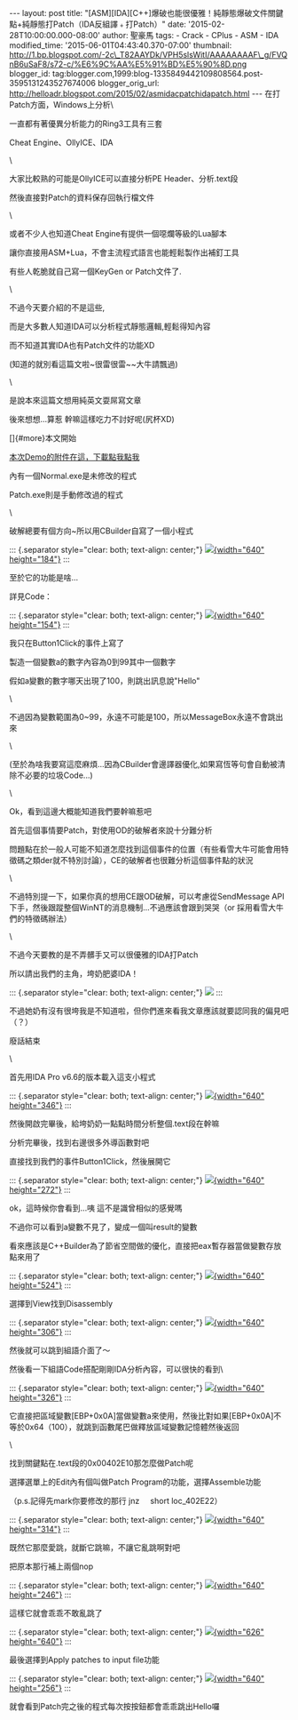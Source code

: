 \-\-- layout: post title:
\"\[ASM\]\[IDA\]\[C++\]爆破也能很優雅！純靜態爆破文件關鍵點+純靜態打Patch（IDA反組譯﹢打Patch）\"
date: \'2015-02-28T10:00:00.000-08:00\' author: 聖豪馬 tags: - Crack -
CPlus - ASM - IDA modified\_time: \'2015-06-01T04:43:40.370-07:00\'
thumbnail:
http://1.bp.blogspot.com/-2c\_T82AAYDk/VPH5slsWitI/AAAAAAAAF\_g/FVQnB6uSaF8/s72-c/%E6%9C%AA%E5%91%BD%E5%90%8D.png
blogger\_id:
tag:blogger.com,1999:blog-1335849442109808564.post-3595131243527674006
blogger\_orig\_url:
http://helloadr.blogspot.com/2015/02/asmidacpatchidapatch.html \-\--
在打Patch方面，Windows上分析\

<div>

一直都有著優異分析能力的Ring3工具有三套

</div>

<div>

Cheat Engine、OllyICE、IDA

</div>

<div>

\

</div>

<div>

大家比較熟的可能是OllyICE可以直接分析PE Header、分析.text段

</div>

<div>

然後直接對Patch的資料保存回執行檔文件

</div>

<div>

\

</div>

<div>

或者不少人也知道Cheat Engine有提供一個噁爛等級的Lua腳本

</div>

<div>

讓你直接用ASM+Lua，不會主流程式語言也能輕鬆製作出補釘工具

</div>

<div>

有些人乾脆就自己寫一個KeyGen or Patch文件了.

</div>

<div>

\

</div>

<div>

不過今天要介紹的不是這些,

</div>

<div>

而是大多數人知道IDA可以分析程式靜態邏輯,輕鬆得知內容

</div>

<div>

而不知道其實IDA也有Patch文件的功能XD

</div>

<div>

(知道的就別看這篇文啦\~很雷很雷\~\~大牛請飄過)

</div>

<div>

\

</div>

<div>

是說本來這篇文想用純英文耍屌寫文章

</div>

<div>

後來想想\...算惹 幹嘛這樣吃力不討好呢(尻杯XD)

</div>

<div>

[]{#more}本文開始

</div>

<div>

[本次Demo的附件在這，下載點我點我](http://www.mediafire.com/download/orxyb1wk70fatkw/Demo.rar)

</div>

<div>

內有一個Normal.exe是未修改的程式

</div>

<div>

Patch.exe則是手動修改過的程式

</div>

<div>

\

</div>

<div>

破解總要有個方向\~所以用CBuilder自寫了一個小程式

</div>

::: {.separator style="clear: both; text-align: center;"}
[![](http://1.bp.blogspot.com/-2c_T82AAYDk/VPH5slsWitI/AAAAAAAAF_g/FVQnB6uSaF8/s1600/%E6%9C%AA%E5%91%BD%E5%90%8D.png){width="640"
height="184"}](http://1.bp.blogspot.com/-2c_T82AAYDk/VPH5slsWitI/AAAAAAAAF_g/FVQnB6uSaF8/s1600/%E6%9C%AA%E5%91%BD%E5%90%8D.png)
:::

<div>

至於它的功能是啥\...

</div>

<div>

詳見Code：

</div>

::: {.separator style="clear: both; text-align: center;"}
[![](http://2.bp.blogspot.com/-POXjuuxN2os/VPH6OU0iZkI/AAAAAAAAF_o/RX5z-pqN7GQ/s1600/%E6%9C%AA%E5%91%BD%E5%90%8D.png){width="640"
height="154"}](http://2.bp.blogspot.com/-POXjuuxN2os/VPH6OU0iZkI/AAAAAAAAF_o/RX5z-pqN7GQ/s1600/%E6%9C%AA%E5%91%BD%E5%90%8D.png)
:::

<div>

我只在Button1Click的事件上寫了

</div>

<div>

製造一個變數a的數字內容為0到99其中一個數字

</div>

<div>

假如a變數的數字哪天出現了100，則跳出訊息說\"Hello\"

</div>

<div>

\

</div>

<div>

不過因為變數範圍為0\~99，永遠不可能是100，所以MessageBox永遠不會跳出來 

</div>

<div>

\

</div>

<div>

(至於為啥我要寫這麼麻煩\...因為CBuilder會邊譯器優化,如果寫恆等句會自動被清除不必要的垃圾Code\...)

</div>

<div>

\

</div>

<div>

Ok，看到這邊大概能知道我們要幹嘛惹吧

</div>

<div>

首先這個事情要Patch，對使用OD的破解者來說十分難分析

</div>

<div>

問題點在於一般人可能不知道怎麼找到這個事件的位置（有些看雪大牛可能會用特徵碼之類der就不特別討論），CE的破解者也很難分析這個事件點的狀況

</div>

<div>

\

</div>

<div>

不過特別提一下，如果你真的想用CE跟OD破解，可以考慮從SendMessage
API下手，然後跟蹤整個WinNT的消息機制\...不過應該會跟到哭哭（or
採用看雪大牛們的特徵碼辦法）

</div>

<div>

\

</div>

<div>

不過今天要教的是不弄髒手又可以很優雅的IDA打Patch

</div>

<div>

所以請出我們的主角，垮奶肥婆IDA！

</div>

::: {.separator style="clear: both; text-align: center;"}
[![](http://fiks-ru.net/Image/Advanced/IDA_Pro_Adansed.png)](http://fiks-ru.net/Image/Advanced/IDA_Pro_Adansed.png)
:::

<div>

不過她奶有沒有很垮我是不知道啦，但你們進來看我文章應該就要認同我的偏見吧（？）

</div>

<div>

廢話結束

</div>

<div>

\

</div>

<div>

首先用IDA Pro v6.6的版本載入這支小程式

</div>

::: {.separator style="clear: both; text-align: center;"}
[![](http://3.bp.blogspot.com/-oBRweAGaaUw/VPH8nZ3d5gI/AAAAAAAAF_0/QRWKNDwj9Vw/s1600/%E6%9C%AA%E5%91%BD%E5%90%8D.png){width="640"
height="346"}](http://3.bp.blogspot.com/-oBRweAGaaUw/VPH8nZ3d5gI/AAAAAAAAF_0/QRWKNDwj9Vw/s1600/%E6%9C%AA%E5%91%BD%E5%90%8D.png)
:::

<div>

然後開啟完畢後，給垮奶奶一點點時間分析整個.text段在幹嘛

</div>

<div>

分析完畢後，找到右邊很多外導函數對吧

</div>

<div>

直接找到我們的事件Button1Click，然後展開它

</div>

::: {.separator style="clear: both; text-align: center;"}
[![](http://3.bp.blogspot.com/-3p-WImuMKtc/VPH9162zexI/AAAAAAAAGAA/DKmpcbG87m8/s1600/%E6%9C%AA%E5%91%BD%E5%90%8D.png){width="640"
height="272"}](http://3.bp.blogspot.com/-3p-WImuMKtc/VPH9162zexI/AAAAAAAAGAA/DKmpcbG87m8/s1600/%E6%9C%AA%E5%91%BD%E5%90%8D.png)
:::

<div>

ok，這時候你會看到\...咦 這不是識曾相似的感覺嗎

</div>

<div>

不過你可以看到a變數不見了，變成一個叫result的變數

</div>

<div>

看來應該是C++Builder為了節省空間做的優化，直接把eax暫存器當做變數存放點來用了

</div>

::: {.separator style="clear: both; text-align: center;"}
[![](http://1.bp.blogspot.com/-RzzIwGpZ_kQ/VPH-0OEVrlI/AAAAAAAAGAI/8uxGqPI8laE/s1600/%E6%9C%AA%E5%91%BD%E5%90%8D.png){width="640"
height="524"}](http://1.bp.blogspot.com/-RzzIwGpZ_kQ/VPH-0OEVrlI/AAAAAAAAGAI/8uxGqPI8laE/s1600/%E6%9C%AA%E5%91%BD%E5%90%8D.png)
:::

<div>

選擇到View找到Disassembly

</div>

::: {.separator style="clear: both; text-align: center;"}
[![](http://1.bp.blogspot.com/-ISr3XMJmKHk/VPH_Hpyy8ZI/AAAAAAAAGAQ/lEAxz5QCN6M/s1600/%E6%9C%AA%E5%91%BD%E5%90%8D.png){width="640"
height="306"}](http://1.bp.blogspot.com/-ISr3XMJmKHk/VPH_Hpyy8ZI/AAAAAAAAGAQ/lEAxz5QCN6M/s1600/%E6%9C%AA%E5%91%BD%E5%90%8D.png)
:::

<div>

然後就可以跳到組語介面了～

</div>

<div>

然後看一下組語Code搭配剛剛IDA分析內容，可以很快的看到\

::: {.separator style="clear: both; text-align: center;"}
[![](http://2.bp.blogspot.com/-WxDr8yjLI9I/VPH_kNjSGbI/AAAAAAAAGAY/46WPGi7ZkdI/s1600/%E6%9C%AA%E5%91%BD%E5%90%8D.png){width="640"
height="326"}](http://2.bp.blogspot.com/-WxDr8yjLI9I/VPH_kNjSGbI/AAAAAAAAGAY/46WPGi7ZkdI/s1600/%E6%9C%AA%E5%91%BD%E5%90%8D.png)
:::

</div>

<div>

它直接把區域變數\[EBP+0x0A\]當做變數a來使用，然後比對如果\[EBP+0x0A\]不等於0x64（100），就跳到函數尾巴做釋放區域變數記憶體然後返回

</div>

<div>

\

</div>

<div>

找到關鍵點在.text段的0x00402E10那怎麼做Patch呢

</div>

<div>

選擇選單上的Edit內有個叫做Patch Program的功能，選擇Assemble功能

</div>

<div>

（p.s.記得先mark你要修改的那行 jnz     short loc\_402E22）

</div>

::: {.separator style="clear: both; text-align: center;"}
[![](http://1.bp.blogspot.com/-Cvh1XuNn1XU/VPIAj5lIxFI/AAAAAAAAGAk/pFugppcD2qI/s1600/%E6%9C%AA%E5%91%BD%E5%90%8D.png){width="640"
height="314"}](http://1.bp.blogspot.com/-Cvh1XuNn1XU/VPIAj5lIxFI/AAAAAAAAGAk/pFugppcD2qI/s1600/%E6%9C%AA%E5%91%BD%E5%90%8D.png)
:::

<div>

既然它那麼愛跳，就斷它跳嘛，不讓它亂跳啊對吧

</div>

<div>

把原本那行補上兩個nop

</div>

::: {.separator style="clear: both; text-align: center;"}
[![](http://2.bp.blogspot.com/-F0LBgMpXwQg/VPIAzyLcI6I/AAAAAAAAGAs/U0XfYud5uGQ/s1600/%E6%9C%AA%E5%91%BD%E5%90%8D.png){width="640"
height="246"}](http://2.bp.blogspot.com/-F0LBgMpXwQg/VPIAzyLcI6I/AAAAAAAAGAs/U0XfYud5uGQ/s1600/%E6%9C%AA%E5%91%BD%E5%90%8D.png)
:::

<div>

這樣它就會乖乖不敢亂跳了

</div>

::: {.separator style="clear: both; text-align: center;"}
[![](http://3.bp.blogspot.com/-NbeQO1rUZM4/VPIBHKzeXmI/AAAAAAAAGA0/FK96RV8HgvE/s1600/%E6%9C%AA%E5%91%BD%E5%90%8D.png){width="626"
height="640"}](http://3.bp.blogspot.com/-NbeQO1rUZM4/VPIBHKzeXmI/AAAAAAAAGA0/FK96RV8HgvE/s1600/%E6%9C%AA%E5%91%BD%E5%90%8D.png)
:::

<div>

最後選擇到Apply patches to input file功能

</div>

::: {.separator style="clear: both; text-align: center;"}
[![](http://4.bp.blogspot.com/-N3olv34ogpQ/VPIBYGcQvTI/AAAAAAAAGA8/5v4nUwgtxkI/s1600/%E6%9C%AA%E5%91%BD%E5%90%8D.png){width="640"
height="256"}](http://4.bp.blogspot.com/-N3olv34ogpQ/VPIBYGcQvTI/AAAAAAAAGA8/5v4nUwgtxkI/s1600/%E6%9C%AA%E5%91%BD%E5%90%8D.png)
:::

<div>

就會看到Patch完之後的程式每次按按鈕都會乖乖跳出Hello囉

</div>
